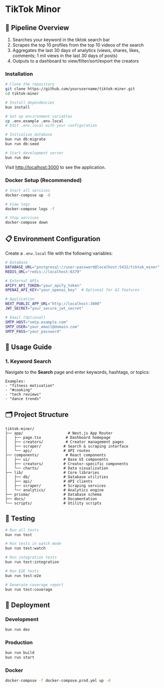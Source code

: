 # TikTok Minor



## 🚀 Pipeline Overview

1. Searches your keyword in the tiktok search bar 
2. Scrapes the top 10 profiles from the top 10 videos of the search
3. Aggregates the last 30 days of analytics (views, shares, likes, comments; 1 mil views in the last 30 days of posts)
4. Outputs to a dashboard to view/filter/sort/export the creators

### Installation

```bash
# Clone the repository
git clone https://github.com/yourusername/tiktok-miner.git
cd tiktok-miner

# Install dependencies
bun install

# Set up environment variables
cp .env.example .env.local
# Edit .env.local with your configuration

# Initialize database
bun run db:migrate
bun run db:seed

# Start development server
bun run dev
```

Visit [http://localhost:3000](http://localhost:3000) to see the application.

### Docker Setup (Recommended)

```bash
# Start all services
docker-compose up -d

# View logs
docker-compose logs -f

# Stop services
docker-compose down
```

## 📋 Environment Configuration

Create a `.env.local` file with the following variables:

```bash
# Database
DATABASE_URL="postgresql://user:password@localhost:5432/tiktok_miner"
REDIS_URL="redis://localhost:6379"

# External APIs
APIFY_API_TOKEN="your_apify_token"
OPENAI_API_KEY="your_openai_key"  # Optional for AI features

# Application
NEXT_PUBLIC_APP_URL="http://localhost:3000"
JWT_SECRET="your_secure_jwt_secret"

# Email (Optional)
SMTP_HOST="smtp.example.com"
SMTP_USER="your_email@domain.com"
SMTP_PASS="your_password"
```

## 📖 Usage Guide

### 1. Keyword Search
Navigate to the **Search** page and enter keywords, hashtags, or topics:
```
Examples:
- "fitness motivation"
- "#cooking"
- "tech reviews"
- "dance trends"
```


## 🗂 Project Structure

```
tiktok-miner/
├── app/                    # Next.js App Router
│   ├── page.tsx           # Dashboard homepage
│   ├── creators/          # Creator management pages
│   ├── scraper/          # Search & scraping interface
│   └── api/              # API routes
├── components/            # React components
│   ├── ui/               # Base UI components
│   ├── creators/         # Creator-specific components
│   └── charts/           # Data visualization
├── lib/                  # Core libraries
│   ├── db/               # Database utilities
│   ├── api/              # API clients
│   ├── scraper/          # Scraping services
│   └── analytics/        # Analytics engine
├── prisma/               # Database schema
├── docs/                 # Documentation
└── scripts/              # Utility scripts
```

## 🧪 Testing

```bash
# Run all tests
bun run test

# Run tests in watch mode
bun run test:watch

# Run integration tests
bun run test:integration

# Run E2E tests
bun run test:e2e

# Generate coverage report
bun run test:coverage
```

## 🚀 Deployment

### Development
```bash
bun run dev
```

### Production
```bash
bun run build
bun run start
```

### Docker
```bash
docker-compose -f docker-compose.prod.yml up -d
```
